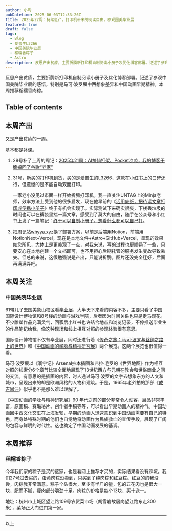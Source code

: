 ```yaml
---
author: 小陶
pubDatetime: 2025-06-03T12:33:26Z
title: 2025年22周：持续低产，打印机带来的阅读自由，参观国美毕业展
featured: true
draft: false
tags:
  - Blog
  - 爱普生L3266
  - 中国美院毕业展
  - 稻糯香粽子
  - Astro
description: 反思产出贫瘠，主要折腾新打印机自制阅读小册子及优化博客部署。记述了参观中国美院毕业展的感悟，特别是马可·波罗展中西想象差异和中国动画早期精神。本周推荐稻糯香肉粽。
---
```


反思产出贫瘠，主要折腾新打印机自制阅读小册子及优化博客部署。记述了参观中国美院毕业展的感悟，特别是马可·波罗展中西想象差异和中国动画早期精神。本周推荐稻糯香肉粽。

## Table of contents



## 本周产出

又是产出贫瘠的一周。

基本都是补课。

1. 28号补了上周的周记：[2025年21周：AI神仙打架、Pocket凉凉，我的博客干脆搬回了谷歌“老家”](https://whyya.xyz/posts/20250528)

2. 31号，新买的打印机到货，买的是爱普生的L3266，这款在小红书上的口碑还行，但遗憾的是不能自动双面打印。

   一家老小没见过市面一样开始折腾打印机。我一直关注UNTAG上的Minja老师，效率方法上受到他的很多启发，现在他早前的《[活用废纸，把待读文章打印成便携小册子](https://utgd.net/article/20876)》终于有机会实现了。实际测试下来确实很爽，下楼丢垃圾的时间也可以在裤袋里揣一篇文章，感受到了莫大的自由，随手在公众号和小红书上发了一篇笔记：[终于可以自制小册子，想看什么都可以自己打](https://www.xiaohongshu.com/explore/683adeeb000000002102ee0e?xsec_token=ABEUMkDHaJBb752_GK1NerlifwIO1NWZxZ2Ed6Tldwxuk)。

3. 把周记站[whyya.xyz](https://whyya.xyz)换了部署方案，以前是后端用Notion，前端用NotionNext+Vercel，现在是本地文件+Astro+GitHub+Vercel，呈现的效果如您所见，大体上是更美观了一点，对我来说，写的过程也更顺畅了一些，只要安心在本地创建一个文档即可，也不用担心后期托管的服务发生变故导致丢失。但总的来说，这很勉强说是产出，只能说折腾。图片还没完全迁好，后面再满满弄吧。

## 本周关注

### 中国美院毕业展

61带儿子去国美象山校区看[毕业展](https://www.xiaohongshu.com/explore/683d4eff000000000303da1e?xsec_token=ABOVomPnsbfe9y_UFwtTbWCk7syR45XXgJOZfY9IFPKE0)，大半天下来看的内容不多，主要只看了中国国际设计博物馆和8号楼的动画与游戏学院，后者因为时间关系也只是走马观花。不少雕塑作品充满灵气，回家后小红书也许结合地点和浏览记录，不停推送毕业生的作品笔记给我，像这种现场和线上相互对照的参观体验很有意思。

国际设计博物馆不仅有毕业展，同时还进行着《[传奇之旅：马可·波罗与丝绸之路上的世界](https://www.xiaohongshu.com/explore/681c537f00000000120078d8?xsec_token=ABzNXvdPAydziDLdESAoZYnK5HLh1Pf986ZbsM6kWg53w=&xsec_source=pc_search&source=web_search_result_notes)》和《[中国动画的学脉与精神研究展](https://www.xiaohongshu.com/explore/67dbe10d000000000602a517?xsec_token=ABTTRI5IgYgWv1h5_R6rLqv5I5PD1WxTvdbcwy-hJvocM)》两个展览。这两个展览也很值得一看。

马可·波罗展以《寰宇记》Arsenal抄本插图和弗拉·毛罗的《世界地图》作为相互对照的线索分6个章节比较全面地展现了13世纪西方与元朝在教会和世俗商业之间的交流。有意思的是插画的内容，时人通过马可·波罗的文字去想象东方的人文和城市，呈现出来的却是欧洲风格的人物和建筑。于是，1965年老外拍的那部《[成吉思汗](https://movie.douban.com/subject/3889486/)》似乎也不是那么难以理解了。

《中国动画的学脉与精神研究展》90 年代之前的部分非常令人动容，展品非常丰富，原画稿、赛璐珞片、创作者手稿等等，可以看出早期动画人的精神气。中国动画因中西文化交汇在上海发轫，早期的动画人迅速意识到中国动画需要有自己的特色，而身处特殊时期的他们也自觉地将动画作为民族救亡的宣传手段，展现了广阔的包容与鲜明的时代性。这也奠定了中国动画发展的基调。

## 本周推荐

### 稻糯香粽子

今年我们家的粽子是买的这家，也是看网上推荐才买的，实际结果看没有踩坑。我们27号过去买的，蛋黄肉粽没卖到，只买到了纯肉粽和红豆粽。红豆的的我没尝，肉粽我非常满意。粽子个头很大，至少有半斤的量，包的五花肉也是很大一块，肥而不腻，瘦肉部分嚼劲十足。肉粽的价格是每个13块，买十送一。

地址：杭州市上城区望江路109号农贸菜市场（胡雪岩故居向望江路东走300米），菜场正大门进门第一家。

-------

以上